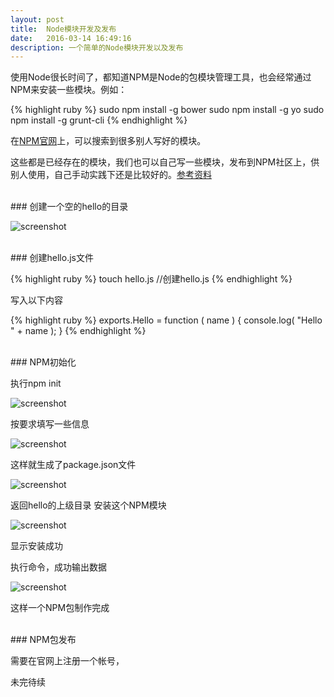```yaml
---
layout: post
title:  Node模块开发及发布
date:   2016-03-14 16:49:16
description: 一个简单的Node模块开发以及发布
---
```



使用Node很长时间了，都知道NPM是Node的包模块管理工具，也会经常通过NPM来安装一些模块。例如：

{% highlight ruby %}
sudo npm install -g bower
sudo npm install -g yo
sudo npm install -g grunt-cli
{% endhighlight %}

在[NPM官网](https://www.npmjs.com/)上，可以搜索到很多别人写好的模块。

这些都是已经存在的模块，我们也可以自己写一些模块，发布到NPM社区上，供别人使用，自己手动实践下还是比较好的。[参考资料](http://www.elmerzhang.com/2011/09/nodejs-module-develop-publish/)

<br/>
###  创建一个空的hello的目录

![screenshot](http://img4.tbcdn.cn/L1/461/1/47e3c5a3e178e8a3f929e84052b6cdeb6d41b20e.png)

<br/>
###  创建hello.js文件

{% highlight ruby %}
touch hello.js      //创建hello.js
{% endhighlight %}

写入以下内容

{% highlight ruby %}
exports.Hello = function ( name ) {
    console.log( "Hello " + name );
}
{% endhighlight %}

<br/>
###  NPM初始化

执行npm init


![screenshot](http://img3.tbcdn.cn/L1/461/1/714307e869e87bd9410b79d3babb3f231a3094b5.png)

按要求填写一些信息

![screenshot](http://img1.tbcdn.cn/L1/461/1/d55a682b122b80c186cfe21e433b245dcda8da46.png)

这样就生成了package.json文件

![screenshot](http://img2.tbcdn.cn/L1/461/1/adc279f10ec00866e643d7e3d09cf2cb69e0e350.png)

返回hello的上级目录  安装这个NPM模块

![screenshot](http://img4.tbcdn.cn/L1/461/1/5ae782646235c63be1b51e0ada0b6fdcb49d6520.png)

显示安装成功

执行命令，成功输出数据

![screenshot](http://img1.tbcdn.cn/L1/461/1/0dbd486f0c7d86ac5fffd567a29d029bf2dd7748.png)

这样一个NPM包制作完成

<br/>
###  NPM包发布

需要在官网上注册一个帐号，
 
 未完待续



